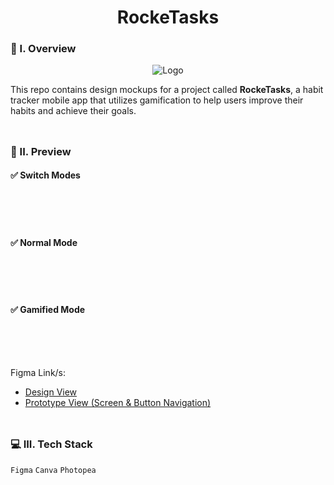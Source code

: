 <div align="center">
  <h1>RockeTasks</h1>
</div>

### 🧐 I. Overview
<div align="center">
  <img src="https://github.com/m3mentomor1/RockeTasks-Design/assets/95956735/f95be5d6-2083-4b35-ac72-99ac84830f67" alt="Logo">
</div>

This repo contains design mockups for a project called **RockeTasks**, a habit tracker mobile app that utilizes gamification to help users improve their habits and achieve their goals. 
<br><br>
##

### 👀 II. Preview

#### ✅ Switch Modes

<br><br><br>

#### ✅ Normal Mode

<br><br><br>

#### ✅ Gamified Mode

<br><br><br>

Figma Link/s: 
- [Design View](https://www.figma.com/design/kNiSeQQi3xzNm5Iro6YTsN/RockeTasks?node-id=0-1&t=XcvbUTwY1CCsFAm6-1)
- [Prototype View (Screen & Button Navigation)]()
<br><br>
##

### 💻 III. Tech Stack

``Figma`` ``Canva`` ``Photopea``
